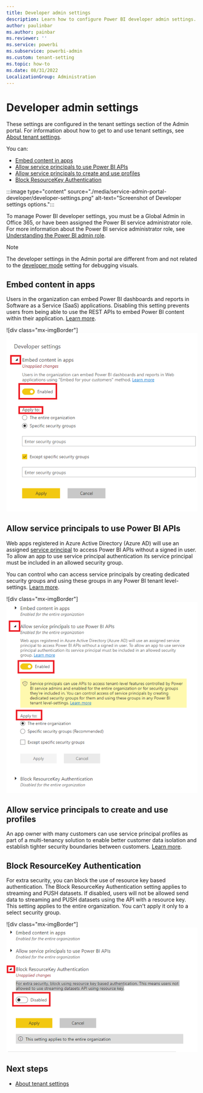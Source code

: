```yaml
---
title: Developer admin settings
description: Learn how to configure Power BI developer admin settings.
author: paulinbar
ms.author: painbar
ms.reviewer: ''
ms.service: powerbi
ms.subservice: powerbi-admin
ms.custom: tenant-setting
ms.topic: how-to
ms.date: 08/31/2022
LocalizationGroup: Administration
---
```


# Developer admin settings

These settings are configured in the tenant settings section of the Admin portal. For information about how to get to and use tenant settings, see [About tenant settings](service-admin-portal-about-tenant-settings.md).

You can:

* [Embed content in apps](#embed-content-in-apps)
* [Allow service principals to use Power BI APIs](#allow-service-principals-to-use-power-bi-apis)
* [Allow service principals to create and use profiles](#allow-service-principals-to-create-and-use-profiles)
* [Block ResourceKey Authentication](#block-resourcekey-authentication)

:::image type="content" source="./media/service-admin-portal-developer/developer-settings.png" alt-text="Screenshot of Developer settings options.":::

To manage Power BI developer settings, you must be a Global Admin in Office 365, or have been assigned the Power BI service administrator role. For more information about the Power BI service administrator role, see [Understanding the Power BI admin role](service-admin-role.md).

>[!NOTE]
>The developer settings in the Admin portal are different from and not related to the [developer mode](../developer/visuals/environment-setup.md#set-up-power-bi-service-for-developing-a-visual) setting for debugging visuals.

## Embed content in apps

Users in the organization can embed Power BI dashboards and reports in Software as a Service (SaaS) applications. Disabling this setting prevents users from being able to use the REST APIs to embed Power BI content within their application. [Learn more](../developer/embedded/embedded-analytics-power-bi.md).

![div class="mx-imgBorder"]
![A screenshot showing the embed content in apps menu expanded.](media/service-admin-portal-developer/embed-content-expanded.png)

## Allow service principals to use Power BI APIs

Web apps registered in Azure Active Directory (Azure AD) will use an assigned [service principal](../developer/embedded/pbi-glossary.md#service-principal) to access Power BI APIs without a signed in user. To allow an app to use service principal authentication its service principal must be included in an allowed security group.

You can control who can access service principals by creating dedicated security groups and using these groups in any Power BI tenant level-settings. [Learn more](../developer/embedded/embed-service-principal.md).

![div class="mx-imgBorder"]
![A screenshot showing the Allow service principals to use Power BI APIs menu expanded.](media/service-admin-portal-developer/allow-service-principals-expanded.png)

## Allow service principals to create and use profiles

An app owner with many customers can use service principal profiles as part of a multi-tenancy solution to enable better customer data isolation and establish tighter security boundaries between customers. [Learn more](../developer/embedded/embed-multi-tenancy.md).

## Block ResourceKey Authentication

For extra security, you can block the use of resource key based authentication. The Block ResourceKey Authentication setting applies to streaming and PUSH datasets. If disabled, users will not be allowed send data to streaming and PUSH datasets using the API with a resource key. This setting applies to the entire organization. You can't apply it only to a select security group.

![div class="mx-imgBorder"]
![A screenshot showing the Block ResourceKey Authentication menu expanded.](media/service-admin-portal-developer/block-resource-key-expanded.png)

## Next steps

* [About tenant settings](service-admin-portal-about-tenant-settings.md)
